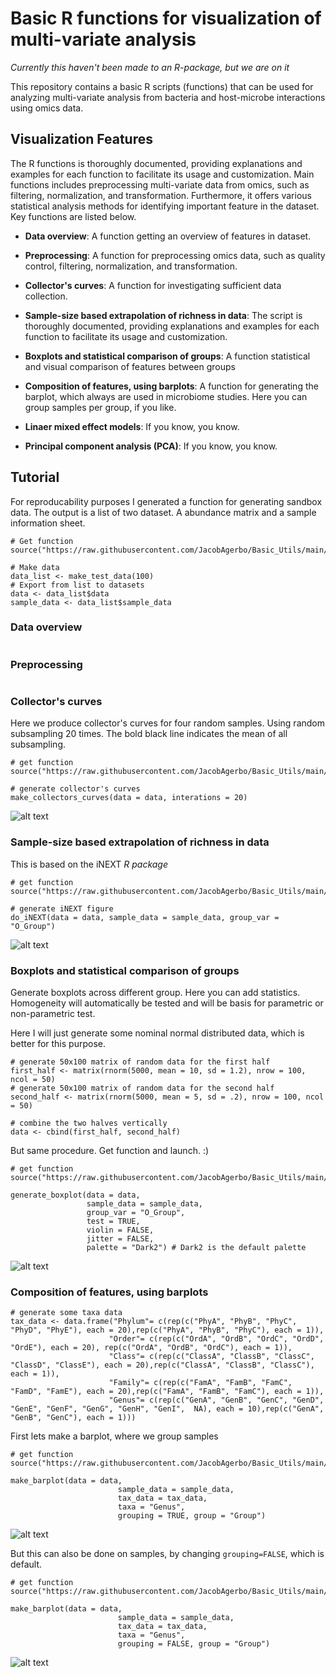 # Basic R functions for visualization of multi-variate analysis

*Currently this haven't been made to an R-package, but we are on it*

This repository contains a basic R scripts (functions) that can be used for analyzing multi-variate analysis from bacteria and host-microbe interactions using omics data. 

## Visualization Features
The R functions is thoroughly documented, providing explanations and examples for each function to facilitate its usage and customization. 
Main functions includes preprocessing multi-variate data from omics, such as filtering, normalization, and transformation. Furthermore, it offers various statistical analysis methods for identifying important feature in the dataset. Key functions are listed below.

- **Data overview**: A function getting an overview of features in dataset. 
  
- **Preprocessing**: A function for preprocessing omics data, such as quality control, filtering, normalization, and transformation.

- **Collector's curves**: A function for investigating sufficient data collection.
  
- **Sample-size based extrapolation of richness in data**: The script is thoroughly documented, providing explanations and examples for each function to facilitate its usage and customization.

- **Boxplots and statistical comparison of groups**: A function statistical and visual comparison of features between groups

- **Composition of features, using barplots**: A function for generating the barplot, which always are used in microbiome studies. Here you can group samples per group, if you like.

- **Linaer mixed effect models**: If you know, you know.

- **Principal component analysis (PCA)**: If you know, you know.


## Tutorial
For reproducability purposes I generated a function for generating sandbox data. The output is a list of two dataset. A abundance matrix and a sample information sheet. 

```{R}
# Get function
source("https://raw.githubusercontent.com/JacobAgerbo/Basic_Utils/main/Visualization/make_test_data.R")

# Make data
data_list <- make_test_data(100)
# Export from list to datasets
data <- data_list$data
sample_data <- data_list$sample_data
```

### Data overview

```

```

### Preprocessing

```

```

### Collector's curves
Here we produce collector's curves for four random samples. Using random subsampling 20 times. The bold black line indicates the mean of all subsampling.
```
# get function
source("https://raw.githubusercontent.com/JacobAgerbo/Basic_Utils/main/Visualization/make_collectors_curves.R")

# generate collector's curves
make_collectors_curves(data = data, interations = 20)
```
![alt text](Figures/Collectors_curves.png)

### Sample-size based extrapolation of richness in data
This is based on the iNEXT *R package*

```
# get function
source("https://raw.githubusercontent.com/JacobAgerbo/Basic_Utils/main/Visualization/make_iNEXT.R")

# generate iNEXT figure
do_iNEXT(data = data, sample_data = sample_data, group_var = "O_Group")
```
![alt text](Figures/iNEXT_plot.png)

### Boxplots and statistical comparison of groups
Generate boxplots across different group. Here you can add statistics. Homogeneity will automatically be tested and will be basis for parametric or non-parametric test.

Here I will just generate some nominal normal distributed data, which is better for this purpose.
```
# generate 50x100 matrix of random data for the first half
first_half <- matrix(rnorm(5000, mean = 10, sd = 1.2), nrow = 100, ncol = 50)
# generate 50x100 matrix of random data for the second half
second_half <- matrix(rnorm(5000, mean = 5, sd = .2), nrow = 100, ncol = 50)

# combine the two halves vertically
data <- cbind(first_half, second_half)
```
But same procedure. Get function and launch. :) 

```
# get function
source("https://raw.githubusercontent.com/JacobAgerbo/Basic_Utils/main/Visualization/make_boxplot.R")

generate_boxplot(data = data, 
                 sample_data = sample_data, 
                 group_var = "O_Group", 
                 test = TRUE, 
                 violin = FALSE, 
                 jitter = FALSE, 
                 palette = "Dark2") # Dark2 is the default palette
```
![alt text](Figures/Boxplot_figure.png)

### Composition of features, using barplots
```
# generate some taxa data 
tax_data <- data.frame("Phylum"= c(rep(c("PhyA", "PhyB", "PhyC", "PhyD", "PhyE"), each = 20),rep(c("PhyA", "PhyB", "PhyC"), each = 1)),
                      "Order"= c(rep(c("OrdA", "OrdB", "OrdC", "OrdD", "OrdE"), each = 20), rep(c("OrdA", "OrdB", "OrdC"), each = 1)),
                      "Class"= c(rep(c("ClassA", "ClassB", "ClassC", "ClassD", "ClassE"), each = 20),rep(c("ClassA", "ClassB", "ClassC"), each = 1)),
                      "Family"= c(rep(c("FamA", "FamB", "FamC", "FamD", "FamE"), each = 20),rep(c("FamA", "FamB", "FamC"), each = 1)),
                      "Genus"= c(rep(c("GenA", "GenB", "GenC", "GenD", "GenE", "GenF", "GenG", "GenH", "GenI",  NA), each = 10),rep(c("GenA", "GenB", "GenC"), each = 1)))
```

First lets make a barplot, where we group samples
```
# get function
source("https://raw.githubusercontent.com/JacobAgerbo/Basic_Utils/main/Visualization/make_barplot.R")

make_barplot(data = data,
                        sample_data = sample_data,
                        tax_data = tax_data,
                        taxa = "Genus",
                        grouping = TRUE, group = "Group")
```
![alt text](Figures/Barplot_Group.png)

But this can also be done on samples, by changing `grouping=FALSE`, which is default.

```
# get function
source("https://raw.githubusercontent.com/JacobAgerbo/Basic_Utils/main/Visualization/make_barplot.R")

make_barplot(data = data,
                        sample_data = sample_data,
                        tax_data = tax_data,
                        taxa = "Genus",
                        grouping = FALSE, group = "Group")
```
![alt text](Figures/Barplot_sample.png)


